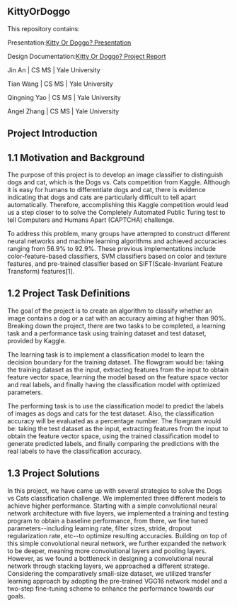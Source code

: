 ## KittyOrDoggo
This repository contains:

Presentation:[Kitty Or Doggo? Presentation](https://docs.google.com/presentation/d/1AMoVtYK_Xoi3qsslMUUjs7qglIKG-jV50nWwnqvV0Ck/edit?usp=sharing)

Design Documentation:[Kitty Or Doggo? Project Report](https://docs.google.com/document/d/16USbMaZ3z7cXQ3zDwXxzpBge3Q9r8tU2Ul9E6j3cU0c/edit?usp=sharing)

Jin An | CS MS | Yale University

Tian Wang | CS MS | Yale University

Qingning Yao | CS MS | Yale University

Angel Zhang | CS MS | Yale University

## Project Introduction
## 1.1 Motivation and Background
The purpose of this project is to develop an image classifier to distinguish dogs and cat, which is the Dogs vs. Cats competition from Kaggle. Although it is easy for humans to differentiate dogs and cat, there is evidence indicating that dogs and cats are particularly difficult to tell apart automatically. Therefore, accomplishing this Kaggle competition would lead us a step closer to to solve the Completely Automated Public Turing test to tell Computers and Humans Apart (CAPTCHA) challenge. 

To address this problem, many groups have attempted to construct different neural networks and machine learning algorithms and achieved accuracies ranging from 56.9% to 92.9%. These previous implementations include color-feature-based classifiers, SVM classifiers based on color and texture features, and pre-trained classifier based on SIFT(Scale-Invariant Feature Transform) features[1].

## 1.2 Project Task Definitions
The goal of the project is to create an algorithm to classify whether an image contains a dog or a cat with an accuracy aiming at higher than 90%. Breaking down the project, there are two tasks to be completed, a learning task and a performance task using training dataset and test dataset, provided by Kaggle.

The learning task is to implement a classification model to learn the decision boundary for the training dataset. The flowgram would be: taking the training dataset as the input, extracting features from the input to obtain feature vector space, learning the model based on the feature space vector and real labels, and finally having the classification model with optimized parameters.

The performing task is to use the classification model to predict the labels of images as dogs and cats for the test dataset. Also, the classification accuracy will be evaluated as a percentage number. The flowgram would be: taking the test dataset as the input, extracting features from the input to obtain the feature vector space, using the trained classification model to generate predicted labels, and finally comparing the predictions with the real labels to have the classification accuracy.

## 1.3 Project Solutions
In this project, we have came up with several strategies to solve the Dogs vs Cats classification challenge. We implemented three different models to achieve higher performance. Starting with a simple convolutional neural network architecture with five layers, we implemented a training and testing program to obtain a baseline performance, from there, we fine tuned parameters--including learning rate, filter sizes, stride, dropout regularization rate, etc--to optimize resulting accuracies. Building on top of this simple convolutional neural network, we further expanded the network to be deeper, meaning more convolutional layers and pooling layers. However, as we found a bottleneck in designing a convolutional neural network through stacking layers, we approached a different stratege. Considering the comparatively small-size dataset, we utilized transfer learning approach by adopting the pre-trained VGG16 network model and a two-step fine-tuning scheme to enhance the performance towards our goals.

